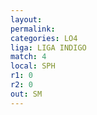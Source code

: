 ```yaml
---
layout: 
permalink: 
categories: LO4
liga: LIGA INDIGO
match: 4
local: SPH
r1: 0
r2: 0
out: SM
---
```

